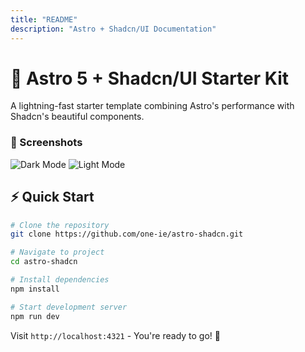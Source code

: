 ```yaml
---
title: "README"
description: "Astro + Shadcn/UI Documentation"
---
```

# 🚀 Astro 5 + Shadcn/UI Starter Kit

A lightning-fast starter template combining Astro's performance with Shadcn's beautiful components.

### 🎨  Screenshots
![Dark Mode](https://astro-shadcn.one.ie/screenshots/screenshot-dark.png)
![Light Mode](https://astro-shadcn.one.ie/screenshots/screenshot-light.png)

## ⚡ Quick Start

```bash
# Clone the repository
git clone https://github.com/one-ie/astro-shadcn.git

# Navigate to project
cd astro-shadcn

# Install dependencies
npm install

# Start development server
npm run dev
```

Visit `http://localhost:4321` - You're ready to go! 🎉
